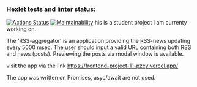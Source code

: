### Hexlet tests and linter status:
[![Actions Status](https://github.com/SpaYkeR696/frontend-project-11/actions/workflows/hexlet-check.yml/badge.svg)](https://github.com/SpaYkeR696/frontend-project-11/actions)
[![Maintainability](https://api.codeclimate.com/v1/badges/1c7347bf51064585c48a/maintainability)](https://codeclimate.com/github/SpaYkeR696/frontend-project-11/maintainability)
his is a student project I am currenty working on.

The 'RSS-aggregator' is an application providing the RSS-news updating every 5000 msec. The user should input a valid URL containing both RSS and news (posts). Previewing the posts via modal window is available.

visit the app via the link https://frontend-project-11-pzcy.vercel.app/

The app was written on Promises, asyc/await are not used.